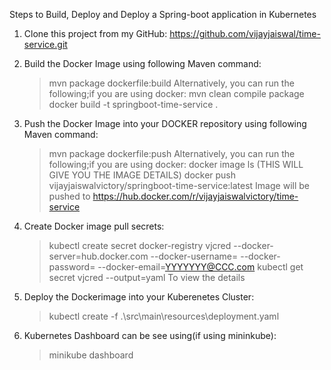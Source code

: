 Steps to Build, Deploy and Deploy a Spring-boot application in Kubernetes

1. Clone this project from my GitHub:
	https://github.com/vijayjaiswal/time-service.git
	
2. Build the Docker Image using following Maven command:
	> mvn package dockerfile:build
	Alternatively, you can run the following;if you are using docker:
	> mvn clean compile package
	> docker build -t springboot-time-service .
	
3. Push the Docker Image into your DOCKER repository using following Maven command:
	> mvn package dockerfile:push
	Alternatively, you can run the following;if you are using docker:
	> docker image ls (THIS WILL GIVE YOU THE IMAGE DETAILS)
	> docker push vijayjaiswalvictory/springboot-time-service:latest
		Image will be pushed to https://hub.docker.com/r/vijayjaiswalvictory/time-service
		
4. Create Docker image pull secrets:
	> kubectl create secret docker-registry vjcred --docker-server=hub.docker.com --docker-username=<USERNAME> --docker-password=<XXXXX> --docker-email=<YYYYYYY@CCC.com>
	> kubectl get secret vjcred --output=yaml
		To view the details
	
5. Deploy the Dockerimage into your Kuberenetes Cluster:
	> kubectl create -f .\src\main\resources\deployment.yaml
	
6. Kubernetes Dashboard can be see using(if using mininkube):
	> minikube dashboard